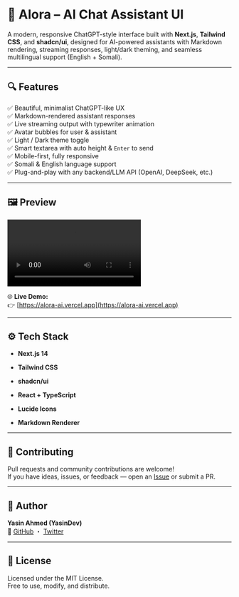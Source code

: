 # 🧠 Alora – AI Chat Assistant UI

A modern, responsive ChatGPT-style interface built with **Next.js**, **Tailwind CSS**, and **shadcn/ui**, designed for AI-powered assistants with Markdown rendering, streaming responses, light/dark theming, and seamless multilingual support (English + Somali).

---

## 🔍 Features

✅ Beautiful, minimalist ChatGPT-like UX  
✅ Markdown-rendered assistant responses  
✅ Live streaming output with typewriter animation  
✅ Avatar bubbles for user & assistant  
✅ Light / Dark theme toggle  
✅ Smart textarea with auto height & `Enter` to send  
✅ Mobile-first, fully responsive  
✅ Somali & English language support  
✅ Plug-and-play with any backend/LLM API (OpenAI, DeepSeek, etc.)

---

## 🖼️ Preview

<video controls src="https://alora-ai.vercel.app/demo.mp4" title="./public/demo.mp4"></video>

🌐 **Live Demo:**  
👉 [https://alora-ai.vercel.app](https://alora-ai.vercel.app)


---

## ⚙️ Tech Stack

- **Next.js 14**
    
- **Tailwind CSS**
    
- **shadcn/ui**
    
- **React + TypeScript**
    
- **Lucide Icons**
    
- **Markdown Renderer**
    

---

## 🤝 Contributing

Pull requests and community contributions are welcome!  
If you have ideas, issues, or feedback — open an [Issue](https://github.com/your-username/alora-ai-ui/issues) or submit a PR.

---

## 👤 Author

**Yasin Ahmed (YasinDev)**  
🔗 [GitHub](https://github.com/yaasiinaxmed) ・ [Twitter](https://twitter.com/yaasiinaxmed)

---

## 🪪 License

Licensed under the MIT License.  
Free to use, modify, and distribute.